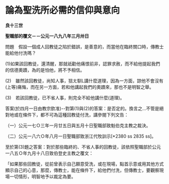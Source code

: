 # 論為聖洗所必需的信仰與意向


**良十三世**

**聖職部的覆文－－公元一八九八年三月卅日**





問題　假設一個成人回教徒之陷於錯誤，是善意的，而當他在臨終關口時，傳教士能給他付洗嗎？

(1)如果該回教徒，還清醒，那就祇勸他痛恨前非，認罪求赦，而不給他提起我們的信德奧蹟，為的是怕他，將不予相信。

(2)　雖然該回教徒，尚知人事，狺ㄤ馴L講什麼道理，因為一方面，諒他不會沒有(上等)痛悔，而在另一方面，若和他講起我們的奧蹟來，那也不是明智之舉。

(3)　若該回教徒，已不省人事，則完全不給他講什麼(道理)。

答案(於四月一日由教宗欽准)--對第(1)與(2)的答案：是否定的。換言之…不管是絕對地或在條件下，都不可為這種回教徒付洗，講參閱下列文告：

（一）公元一七Ｏ三年一月廿五日與五月十日聖職部致魁伯克主教之裁決。

（二）公元一八六Ｏ年八月一日聖職部致浙江代牧訓示[*2380 ss 2835 ss]。

至於第(3)題之答案：對於那些臨終的、不省人事的回教徒，該依照聖職部於公元一八五Ｏ年九月十八日致伯登史主教之覆文：

「如果那些回教徒，從前曾表示自己願意受洗，或在現場，點首示意或用其他方式顯示自己的心意，那麼，傳教士，能在條件下，給他們付洗，但傳教士，要觀察現場一切情形，明智地予以裁定為要。

